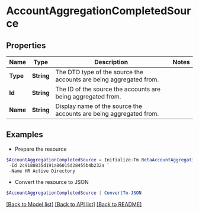 # AccountAggregationCompletedSource
## Properties

Name | Type | Description | Notes
------------ | ------------- | ------------- | -------------
**Type** | **String** | The DTO type of the source the accounts are being aggregated from. | 
**Id** | **String** | The ID of the source the accounts are being aggregated from. | 
**Name** | **String** | Display name of the source the accounts are being aggregated from. | 

## Examples

- Prepare the resource
```powershell
$AccountAggregationCompletedSource = Initialize-Tm.BetaAccountAggregationCompletedSource  -Type SOURCE `
 -Id 2c9180835d191a86015d28455b4b232a `
 -Name HR Active Directory
```

- Convert the resource to JSON
```powershell
$AccountAggregationCompletedSource | ConvertTo-JSON
```

[[Back to Model list]](../README.md#documentation-for-models) [[Back to API list]](../README.md#documentation-for-api-endpoints) [[Back to README]](../README.md)

